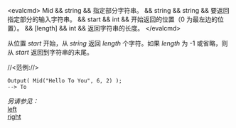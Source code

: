 \<evalcmd\> Mid && string && 指定部分字符串。 && string && string && 要返回指定部分的输入字符串。 && start && int && 开始返回的位置（0 为最左边的位置）。 && \[length\] && int && 返回字符串的长度。 \</evalcmd\>

从位置 *start* 开始，从 *string* 返回 *length* 个字符。如果 *length* 为 -1 或省略，则从 *start* 返回到字符串的末尾。

//<范例://>

    Output( Mid("Hello To You", 6, 2) );
    --> To

*另请参见：*  
[left](left.zh.md)  
[right](right.zh.md)